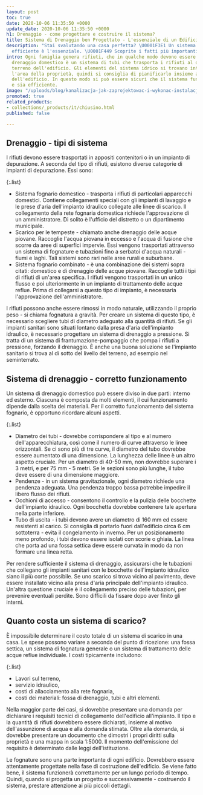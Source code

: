 ```yaml
---
layout: post
toc: true
date: 2020-10-06 11:35:50 +0000
update_date: 2020-10-06 11:35:50 +0000
h1: Drenaggio - come progettare e costruire il sistema?
title: Sistema di Drenaggio ben Progettato - L'essenziale di un Edificio
description: "Stai svalutando una casa perfetta? \U0001F3E1 Un sistema di drenaggio
  efficiente è l'essenziale. \U0001F449 Scoprite i fatti più importanti."
intro: Ogni famiglia genera rifiuti, che in qualche modo devono essere rimossi. Il
  drenaggio domestico è un sistema di tubi che trasporta i rifiuti al di fuori del
  terreno dell'edificio. Gli elementi del sistema idrico si trovano intorno a tutta
  l'area della proprietà, quindi si consiglia di pianificarlo insieme al progetto
  dell'edificio. In questo modo si può essere sicuri che il sistema funzioni correttamente
  e sia efficiente.
image: "/uploads/blog/kanalizacja-jak-zaprojektowac-i-wykonac-instalacje.jpg"
promoted: true
related_products:
- collections/_products/it/chiusino.html
published: false

---
```

## Drenaggio - tipi di sistema

I rifiuti devono essere trasportati in appositi contenitori o in un impianto di depurazione. A seconda del tipo di rifiuti, esistono diverse categorie di impianti di depurazione. Essi sono:

{:.list}

* Sistema fognario domestico - trasporta i rifiuti di particolari apparecchi domestici. Contiene collegamenti speciali con gli impianti di lavaggio e le prese d'aria dell'impianto idraulico collegate alle linee di scarico. Il collegamento della rete fognaria domestica richiede l'approvazione di un amministratore. Di solito è l'ufficio del distretto o un dipartimento municipale.
* Scarico per le tempeste - chiamato anche drenaggio delle acque piovane. Raccoglie l'acqua piovana in eccesso e l'acqua di fusione che scorre da aree di superfici impervie. Essi vengono trasportati attraverso un sistema di fognature e tubazioni fino a serbatoi d'acqua naturali - fiumi e laghi. Tali sistemi sono rari nelle aree rurali e suburbane.
* Sistema fognario combinato - è una combinazione dei sistemi sopra citati: domestico e di drenaggio delle acque piovane. Raccoglie tutti i tipi di rifiuti di un'area specifica. I rifiuti vengono trasportati in un unico flusso e poi ulteriormente in un impianto di trattamento delle acque reflue. Prima di collegarsi a questo tipo di impianto, è necessaria l'approvazione dell'amministratore.

I rifiuti possono anche essere rimossi in modo naturale, utilizzando il proprio peso - si chiama fognatura a gravità. Per creare un sistema di questo tipo, è necessario scegliere tubi di diametro adeguato alla quantità di rifiuti. Se gli impianti sanitari sono situati lontano dalla presa d'aria dell'impianto idraulico, è necessario progettare un sistema di drenaggio a pressione. Si tratta di un sistema di frantumazione-pompaggio che pompa i rifiuti a pressione, forzando il drenaggio. È anche una buona soluzione se l'impianto sanitario si trova al di sotto del livello del terreno, ad esempio nel seminterrato.

## Sistema di drenaggio - corretto funzionamento

Un sistema di drenaggio domestico può essere diviso in due parti: interno ed esterno. Ciascuna è composta da molti elementi, il cui funzionamento dipende dalla scelta dei materiali. Per il corretto funzionamento del sistema fognario, è opportuno ricordare alcuni aspetti.

{:.list}

* Diametro dei tubi - dovrebbe corrispondere al tipo e al numero dell'apparecchiatura, così come il numero di curve attraverso le linee orizzontali. Se ci sono più di tre curve, il diametro del tubo dovrebbe essere aumentato di una dimensione. La lunghezza delle linee è un altro aspetto cruciale. Per un diametro di 40-50 mm, non dovrebbe superare i 3 metri, e per 75 mm - 5 metri. Se le sezioni sono più lunghe, il tubo deve essere di una dimensione maggiore.
* Pendenze - in un sistema gravitazionale, ogni diametro richiede una pendenza adeguata. Una pendenza troppo bassa potrebbe impedire il libero flusso dei rifiuti.
* Occhioni di accesso - consentono il controllo e la pulizia delle bocchette dell'impianto idraulico. Ogni bocchetta dovrebbe contenere tale apertura nella parte inferiore.
* Tubo di uscita - i tubi devono avere un diametro di 160 mm ed essere resistenti al carico. Si consiglia di portarlo fuori dall'edificio circa 6 cm sottoterra - evita il congelamento in inverno. Per un posizionamento meno profondo, i tubi devono essere isolati con scorie o ghiaia. La linea che porta ad una fossa settica deve essere curvata in modo da non formare una linea retta.

Per rendere sufficiente il sistema di drenaggio, assicurarsi che le tubazioni che collegano gli impianti sanitari con le bocchette dell'impianto idraulico siano il più corte possibile. Se uno scarico si trova vicino al pavimento, deve essere installato vicino alla presa d'aria principale dell'impianto idraulico. Un'altra questione cruciale è il collegamento preciso delle tubazioni, per prevenire eventuali perdite. Sono difficili da fissare dopo aver finito gli interni.

## Quanto costa un sistema di scarico?

È impossibile determinare il costo totale di un sistema di scarico in una casa. Le spese possono variare a seconda del punto di ricezione: una fossa settica, un sistema di fognatura generale o un sistema di trattamento delle acque reflue individuale. I costi tipicamente includono:

{:.list}

* Lavori sul terreno,
* servizio idraulico,
* costi di allacciamento alla rete fognaria,
* costi dei materiali: fossa di drenaggio, tubi e altri elementi.

Nella maggior parte dei casi, si dovrebbe presentare una domanda per dichiarare i requisiti tecnici di collegamento dell'edificio all'impianto. Il tipo e la quantità di rifiuti dovrebbero essere dichiarati, insieme al motivo dell'assunzione di acqua e alla domanda stimata. Oltre alla domanda, si dovrebbe presentare un documento che dimostri i propri diritti sulla proprietà e una mappa in scala 1:5000. Il momento dell'emissione del requisito è determinato dalle leggi dell'istituzione.

Le fognature sono una parte importante di ogni edificio. Dovrebbero essere attentamente progettate nella fase di costruzione dell'edificio. Se viene fatto bene, il sistema funzionerà correttamente per un lungo periodo di tempo. Quindi, quando si progetta un progetto e successivamente - costruendo il sistema, prestare attenzione ai più piccoli dettagli.
